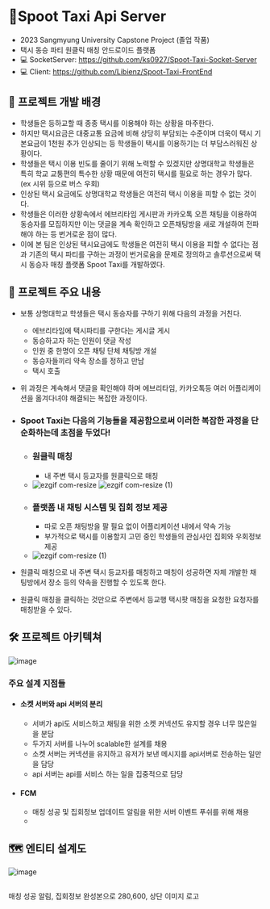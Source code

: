 # 🚕Spoot Taxi Api Server

- 2023 Sangmyung University Capstone Project (졸업 작품)
- 택시 동승 파티 원클릭 매칭 안드로이드 플랫폼
- 💻 SocketServer: https://github.com/ks0927/Spoot-Taxi-Socket-Server
- 💻 Client: https://github.com/Libienz/Spoot-Taxi-FrontEnd

## 📖 프로젝트 개발 배경
- 학생들은 등하교할 때 종종 택시를 이용해야 하는 상황을 마주한다.
- 하지만 택시요금은 대중교통 요금에 비해 상당히 부담되는 수준이며 더욱이 택시 기본요금이 1천원 추가 인상되는 등 학생들이 택시를 이용하기는 더 부담스러워진 상황이다.
- 학생들은 택시 이용 빈도를 줄이기 위해 노력할 수 있겠지만 상명대학교 학생들은 특히 학교 교퉁편의 특수한 상황 때문에 여전히 택시를 필요로 하는 경우가 많다. (ex 시위 등으로 버스 우회)
- 인상된 택시 요금에도 상명대학교 학생들은 여전히 택시 이용을 피할 수 없는 것이다.
- 학생들은 이러한 상황속에서 에브리타임 게시판과 카카오톡 오픈 채팅을 이용하여 동승자를 모집하지만 이는 댓글을 계속 확인하고 오픈채팅방을 새로 개설하여 전파해야 하는 등 번거로운 점이 많다. 
- 이에 본 팀은 인상된 택시요금에도 학생들은 여전히 택시 이용을 피할 수 없다는 점과 기존의 택시 파티를 구하는 과정이 번거로움을 문제로 정의하고 솔루션으로써 택시 동승자 매칭 플랫폼 Spoot Taxi를 개발하였다. 

## 🚂 프로젝트 주요 내용
- 보통 상명대학교 학생들은 택시 동승자를 구하기 위해 다음의 과정을 거친다.
  - 에브리타임에 택시파티를 구한다는 게시글 게시
  - 동승하고자 하는 인원이 댓글 작성
  - 인원 중 한명이 오픈 채팅 단체 채팅방 개설
  - 동승자들끼리 약속 장소를 정하고 만남
  - 택시 호출
- 위 과정은 계속해서 댓글을 확인해야 하며 에브리타임, 카카오톡등 여러 어플리케이션을 옮겨다녀야 해결되는 복잡한 과정이다.
- ### Spoot Taxi는 다음의 기능들을 제공함으로써 이러한 복잡한 과정을 단순화하는데 초점을 두었다!
  - ### 원클릭 매칭
    - 내 주변 택시 등교자를 원클릭으로 매칭 
  - ![ezgif com-resize](https://github.com/Libienz/Spoot-Taxi-Server/assets/85234650/c7c8f03b-0cf4-4129-b801-5221604a5b07) ![ezgif com-resize (1)](https://github.com/Libienz/Spoot-Taxi-Server/assets/85234650/10c9e46b-09ad-47d4-8250-c90e69d64a48)
  - ### 플랫폼 내 채팅 시스템 및 집회 정보 제공
    - 따로 오픈 채팅방을 팔 필요 없이 어플리케이션 내에서 약속 가능
    - 부가적으로 택시를 이용할지 고민 중인 학생들의 관심사인 집회와 우회정보 제공
  - ![ezgif com-resize (1)](https://github.com/Libienz/Spoot-Taxi-Server/assets/85234650/2397aeb3-c4f9-4f76-8bc5-3b3db3422035) 

- 원클릭 매칭으로 내 주변 택시 등교자를 매칭하고 매칭이 성공하면 자체 개발한 채팅방에서 장소 등의 약속을 진행할 수 있도록 한다. 
- 원클릭 매칭을 클릭하는 것만으로 주변에서 등교행 택시팟 매칭을 요청한 요청자를 매칭받을 수 있다.  

## 🛠️ 프로젝트 아키텍쳐
![image](https://github.com/Libienz/Spoot-Taxi-Server/assets/85234650/157790b8-37b2-43a1-8639-d89f462dc81b)
### 주요 설계 지점들
- #### 소켓 서버와 api 서버의 분리
  -  서버가 api도 서비스하고 채팅을 위한 소켓 커넥션도 유지할 경우 너무 많은일을 분담
  -  두가지 서버를 나누어 scalable한 설계를 채용
  -  소켓 서버는 커넥션을 유지하고 유저가 보낸 메시지를 api서버로 전송하는 일만을 담당
  -  api 서버는 api를 서비스 하는 일을 집중적으로 담당 
- #### FCM
  - 매칭 성공 및 집회정보 업데이트 알림을 위한 서버 이벤트 푸쉬를 위해 채용
  - 

## 🗺️ 엔티티 설계도
![image](https://github.com/Libienz/Spoot-Taxi-Server/assets/85234650/6329202c-cfd0-4602-9bbf-ac4fd013fc7c)

##
매칭 성공 알림, 집회정보 완성본으로 280,600, 상단 이미지 로고
